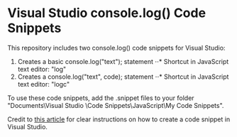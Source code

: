 # Visual Studio console.log() Code Snippets

This repository includes two console.log() code snippets for Visual Studio:
1. Creates a basic console.log("text"); statement
  ⋅⋅* Shortcut in JavaScript text editor: "log"
2. Creates a console.log("text", code); statement
  ⋅⋅* Shortcut in JavaScript text editor: "logc"
  
To use these code snippets, add the .snippet files to your folder "Documents\Visual Studio <version number>\Code Snippets\JavaScript\My Code Snippets".

Credit to [this article](https://docs.microsoft.com/en-us/visualstudio/ide/walkthrough-creating-a-code-snippet?view=vs-2019) for clear instructions on how to create a code snippet in Visual Studio.

